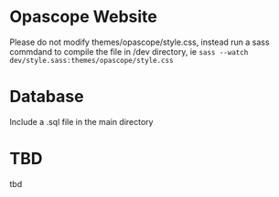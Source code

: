 # Opascope Website

Please do not modify themes/opascope/style.css, instead run a sass commdand to compile the file in /dev directory, ie `sass --watch dev/style.sass:themes/opascope/style.css`

# Database

Include a .sql file in the main directory

# TBD

tbd
